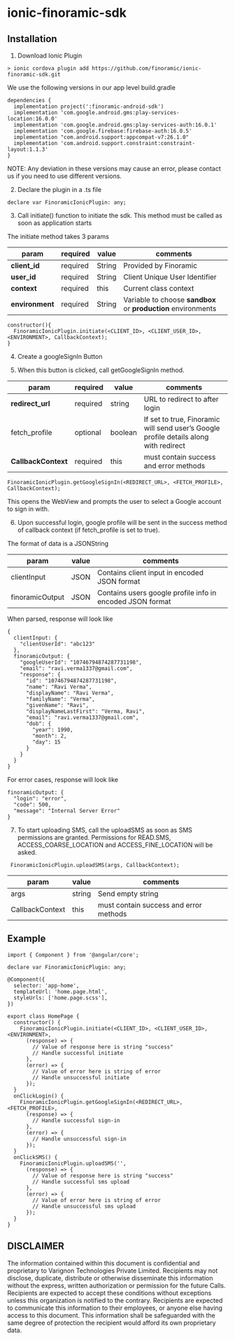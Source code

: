 # ionic-finoramic-sdk

## Installation

1. Download Ionic Plugin

```
> ionic cordova plugin add https://github.com/finoramic/ionic-finoramic-sdk.git
```

We use the following versions in our app level build.gradle

```
dependencies {
  implementation project(':finoramic-android-sdk')
  implementation 'com.google.android.gms:play-services-location:16.0.0'
  implementation 'com.google.android.gms:play-services-auth:16.0.1'
  implementation 'com.google.firebase:firebase-auth:16.0.5'
  implementation "com.android.support:appcompat-v7:26.1.0"
  implementation 'com.android.support.constraint:constraint-layout:1.1.3'
}
```
NOTE: Any deviation in these versions may cause an error, please contact us if you need to use different versions.


2. Declare the plugin in a .ts file

```
declare var FinoramicIonicPlugin: any;
```

3. Call initiate() function to initiate the sdk. This method must be called as soon as application starts

The initiate method takes 3 params

|param|required|value|comments|
|---|---|---|---|
|**client_id**|required|String|Provided by Finoramic|
|**user_id**|required|String|Client Unique User Identifier|
|**context**|required|this|Current class context|
|**environment**|required|String|Variable to choose **sandbox** or **production** environments|

```
constructor(){
  FinoramicIonicPlugin.initiate(<CLIENT_ID>, <CLIENT_USER_ID>, <ENVIRONMENT>, CallbackContext);
}
```

4. Create a googleSignIn Button

5. When this button is clicked, call getGoogleSignIn method.

|param|required|value|comments|
|---|---|---|---|
|**redirect_url**|required|string|URL to redirect to after login|
|fetch_profile|optional|boolean|If set to true, Finoramic will send user’s Google profile details along with redirect|
|**CallbackContext**|required|this|must contain success and error methods|

```
FinoramicIonicPlugin.getGoogleSignIn(<REDIRECT_URL>, <FETCH_PROFILE>, CallbackContext);
```

This opens the WebView and prompts the user to select a Google account to sign in with.

6. Upon successful login, google profile will be sent in the success method of callback context (if fetch_profile is set to true).

The format of data is a JSONString

|param|value|comments|
|---|---|---|
|clientInput|JSON|Contains client input in encoded JSON format |
|finoramicOutput|JSON|Contains users google profile info in encoded JSON format|

When parsed, response will look like
```
{
  clientInput: {
    "clientUserId": "abc123"
  },
  finoramicOutput: {
    "googleUserId": "10746794874287731198",
    "email": "ravi.verma1337@gmail.com",
    "response": {
      "id": "10746794874287731198",
      "name": "Ravi Verma",
      "displayName": "Ravi Verma",
      "familyName": "Verma",
      "givenName": "Ravi",
      "displayNameLastFirst": "Verma, Ravi",
      "email": "ravi.verma1337@gmail.com",
      "dob": {
        "year": 1990,
        "month": 2,
        "day": 15
      }
    }
  }
}
```

For error cases, response will look like
```
finoramicOutput: {
  "login": "error",
  "code": 500,
  "message": "Internal Server Error"
}
```

7. To start uploading SMS, call the uploadSMS as soon as SMS permissions are granted. Permissions for READ.SMS, ACCESS_COARSE_LOCATION and ACCESS_FINE_LOCATION will be asked.

```
 FinoramicIonicPlugin.uploadSMS(args, CallbackContext);
```

|param|value|comments|
|---|---|---|
|args|string|Send empty string|
|CallbackContext|this|must contain success and error methods|

## Example

```
import { Component } from '@angular/core';

declare var FinoramicIonicPlugin: any;

@Component({
  selector: 'app-home',
  templateUrl: 'home.page.html',
  styleUrls: ['home.page.scss'],
})

export class HomePage {
  constructor() {
    FinoramicIonicPlugin.initiate(<CLIENT_ID>, <CLIENT_USER_ID>, <ENVIRONMENT>,
      (response) => {
        // Value of response here is string "success"
        // Handle successful initiate
      },
      (error) => {
        // Value of error here is string of error
        // Handle unsuccessful initiate
      });
  }
  onClickLogin() {
    FinoramicIonicPlugin.getGoogleSignIn(<REDIRECT_URL>, <FETCH_PROFILE>,
      (response) => {
        // Handle successful sign-in
      },
      (error) => {
        // Handle unsuccessful sign-in
      });
  }
  onClickSMS() {
    FinoramicIonicPlugin.uploadSMS('',
      (response) => {
        // Value of response here is string "success"
        // Handle successful sms upload
      },
      (error) => {
        // Value of error here is string of error
        // Handle unsuccessful sms upload
      });
  }
}
```

## DISCLAIMER

The information contained within this document is confidential and proprietary to Varignon Technologies Private Limited. Recipients may not disclose, duplicate, distribute or otherwise disseminate this information without the express, written authorization or permission for the future Calls. Recipients are expected to accept these conditions without exceptions unless this organization is notified to the contrary.  Recipients are expected to communicate this information to their employees, or anyone else having access to this document. This information shall be safeguarded with the same degree of protection the recipient would afford its own proprietary data.
